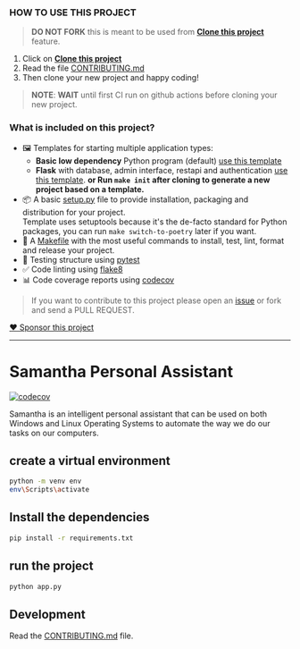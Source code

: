 
### HOW TO USE THIS PROJECT

> **DO NOT FORK** this is meant to be used from **[Clone this project](https://github.com/franc15/Samantha)** feature.

1. Click on **[Clone this project](https://github.com/franc15/Samantha)**
2. Read the file [CONTRIBUTING.md](CONTRIBUTING.md)
3. Then clone your new project and happy coding!

> **NOTE**: **WAIT** until first CI run on github actions before cloning your new project.

### What is included on this project?

- 🖼️ Templates for starting multiple application types:
  * **Basic low dependency** Python program (default) [use this template](https://github.com/rochacbruno/python-project-template/generate)
  * **Flask** with database, admin interface, restapi and authentication [use this template](https://github.com/rochacbruno/flask-project-template/generate).
  **or Run `make init` after cloning to generate a new project based on a template.**
- 📦 A basic [setup.py](setup.py) file to provide installation, packaging and distribution for your project.  
  Template uses setuptools because it's the de-facto standard for Python packages, you can run `make switch-to-poetry` later if you want.
- 🤖 A [Makefile](Makefile) with the most useful commands to install, test, lint, format and release your project.
- 🧪 Testing structure using [pytest](https://docs.pytest.org/en/latest/)
- ✅ Code linting using [flake8](https://flake8.pycqa.org/en/latest/)
- 📊 Code coverage reports using [codecov](https://about.codecov.io/sign-up/)
 
> If you want to contribute to this project please open an [issue](https://github.com/franc15/Samantha/issues) or fork and send a PULL REQUEST.

[❤️ Sponsor this project](https://github.com/sponsors/franc15/)

<!--  DELETE THE LINES ABOVE THIS AND WRITE YOUR PROJECT README BELOW -->

---
# Samantha Personal Assistant

[![codecov](https://codecov.io/gh/author_name/project_urlname/branch/main/graph/badge.svg?token=project_urlname_token_here)](https://codecov.io/gh/author_name/project_urlname)

Samantha is an intelligent personal assistant that can be used on both Windows and Linux Operating Systems to automate the way we do our tasks on our computers.


## create a virtual environment
```bash
python -m venv env
env\Scripts\activate
```

## Install the dependencies

```bash
pip install -r requirements.txt
```

## run the project

```bash
python app.py
```


## Development

Read the [CONTRIBUTING.md](CONTRIBUTING.md) file.

